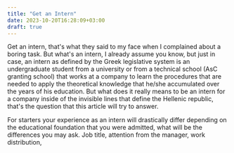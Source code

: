 ```yaml
---
title: "Get an Intern"
date: 2023-10-20T16:28:09+03:00
draft: true
---
```

Get an intern, that's what they said to my face when I complained about a boring task. But what's an intern, I already assume you know, but just in case, an intern as defined by the Greek legislative system is an undergraduate student from a university or from a technical school (AsC granting school) that works at a company to learn the procedures that are needed to apply the theoretical knowledge that he/she accumulated over the years of his education. But what does it really means to be an intern for a company inside of the invisible lines that define the Hellenic republic, that's the question that this article will try to answer. 

For starters your experience as an intern will drastically differ depending on the educational foundation that you were admitted, what will be the differences you may ask. Job title, attention from the manager, work distribution,  
